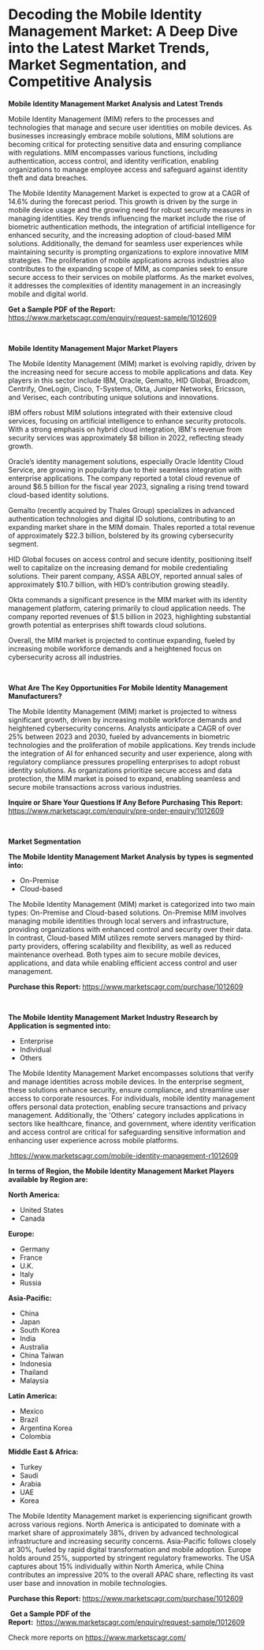 <p><h1>Decoding the Mobile Identity Management Market: A Deep Dive into the Latest Market Trends, Market Segmentation, and Competitive Analysis</h1></p><p><strong>Mobile Identity Management Market Analysis and Latest Trends</strong></p>
<p><p>Mobile Identity Management (MIM) refers to the processes and technologies that manage and secure user identities on mobile devices. As businesses increasingly embrace mobile solutions, MIM solutions are becoming critical for protecting sensitive data and ensuring compliance with regulations. MIM encompasses various functions, including authentication, access control, and identity verification, enabling organizations to manage employee access and safeguard against identity theft and data breaches.</p><p>The Mobile Identity Management Market is expected to grow at a CAGR of 14.6% during the forecast period. This growth is driven by the surge in mobile device usage and the growing need for robust security measures in managing identities. Key trends influencing the market include the rise of biometric authentication methods, the integration of artificial intelligence for enhanced security, and the increasing adoption of cloud-based MIM solutions. Additionally, the demand for seamless user experiences while maintaining security is prompting organizations to explore innovative MIM strategies. The proliferation of mobile applications across industries also contributes to the expanding scope of MIM, as companies seek to ensure secure access to their services on mobile platforms. As the market evolves, it addresses the complexities of identity management in an increasingly mobile and digital world.</p></p>
<p><strong>Get a Sample PDF of the Report:&nbsp;</strong> <a href="https://www.marketscagr.com/enquiry/request-sample/1012609?utm_campaign=1869&utm_medium=2&utm_source=Github&utm_content=ia&utm_term=06032025&utm_id=mobile-identity-management">https://www.marketscagr.com/enquiry/request-sample/1012609</a></p>
<p>&nbsp;</p>
<p><strong>Mobile Identity Management Major Market Players</strong></p>
<p><p>The Mobile Identity Management (MIM) market is evolving rapidly, driven by the increasing need for secure access to mobile applications and data. Key players in this sector include IBM, Oracle, Gemalto, HID Global, Broadcom, Centrify, OneLogin, Cisco, T-Systems, Okta, Juniper Networks, Ericsson, and Verisec, each contributing unique solutions and innovations.</p><p>IBM offers robust MIM solutions integrated with their extensive cloud services, focusing on artificial intelligence to enhance security protocols. With a strong emphasis on hybrid cloud integration, IBM's revenue from security services was approximately $8 billion in 2022, reflecting steady growth.</p><p>Oracle’s identity management solutions, especially Oracle Identity Cloud Service, are growing in popularity due to their seamless integration with enterprise applications. The company reported a total cloud revenue of around $6.5 billion for the fiscal year 2023, signaling a rising trend toward cloud-based identity solutions.</p><p>Gemalto (recently acquired by Thales Group) specializes in advanced authentication technologies and digital ID solutions, contributing to an expanding market share in the MIM domain. Thales reported a total revenue of approximately $22.3 billion, bolstered by its growing cybersecurity segment.</p><p>HID Global focuses on access control and secure identity, positioning itself well to capitalize on the increasing demand for mobile credentialing solutions. Their parent company, ASSA ABLOY, reported annual sales of approximately $10.7 billion, with HID’s contribution growing steadily.</p><p>Okta commands a significant presence in the MIM market with its identity management platform, catering primarily to cloud application needs. The company reported revenues of $1.5 billion in 2023, highlighting substantial growth potential as enterprises shift towards cloud solutions.</p><p>Overall, the MIM market is projected to continue expanding, fueled by increasing mobile workforce demands and a heightened focus on cybersecurity across all industries.</p></p>
<p>&nbsp;</p>
<p><strong>What Are The Key Opportunities For Mobile Identity Management Manufacturers?</strong></p>
<p><p>The Mobile Identity Management (MIM) market is projected to witness significant growth, driven by increasing mobile workforce demands and heightened cybersecurity concerns. Analysts anticipate a CAGR of over 25% between 2023 and 2030, fueled by advancements in biometric technologies and the proliferation of mobile applications. Key trends include the integration of AI for enhanced security and user experience, along with regulatory compliance pressures propelling enterprises to adopt robust identity solutions. As organizations prioritize secure access and data protection, the MIM market is poised to expand, enabling seamless and secure mobile transactions across various industries.</p></p>
<p><strong>Inquire or Share Your Questions If Any Before Purchasing This Report:</strong> <a href="https://www.marketscagr.com/enquiry/pre-order-enquiry/1012609?utm_campaign=1869&utm_medium=2&utm_source=Github&utm_content=ia&utm_term=06032025&utm_id=mobile-identity-management">https://www.marketscagr.com/enquiry/pre-order-enquiry/1012609</a></p>
<p>&nbsp;</p>
<p><strong>Market Segmentation</strong></p>
<p><strong>The Mobile Identity Management Market Analysis by types is segmented into:</strong></p>
<p><ul><li>On-Premise</li><li>Cloud-based</li></ul></p>
<p><p>The Mobile Identity Management (MIM) market is categorized into two main types: On-Premise and Cloud-based solutions. On-Premise MIM involves managing mobile identities through local servers and infrastructure, providing organizations with enhanced control and security over their data. In contrast, Cloud-based MIM utilizes remote servers managed by third-party providers, offering scalability and flexibility, as well as reduced maintenance overhead. Both types aim to secure mobile devices, applications, and data while enabling efficient access control and user management.</p></p>
<p><strong>Purchase this Report:&nbsp;</strong><a href="https://www.marketscagr.com/purchase/1012609?utm_campaign=1869&utm_medium=2&utm_source=Github&utm_content=ia&utm_term=06032025&utm_id=mobile-identity-management">https://www.marketscagr.com/purchase/1012609</a></p>
<p>&nbsp;</p>
<p><strong>The Mobile Identity Management Market Industry Research by Application is segmented into:</strong></p>
<p><ul><li>Enterprise</li><li>Individual</li><li>Others</li></ul></p>
<p><p>The Mobile Identity Management Market encompasses solutions that verify and manage identities across mobile devices. In the enterprise segment, these solutions enhance security, ensure compliance, and streamline user access to corporate resources. For individuals, mobile identity management offers personal data protection, enabling secure transactions and privacy management. Additionally, the 'Others' category includes applications in sectors like healthcare, finance, and government, where identity verification and access control are critical for safeguarding sensitive information and enhancing user experience across mobile platforms.</p></p>
<p><a href="https://www.marketscagr.com/mobile-identity-management-r1012609?utm_campaign=1869&utm_medium=2&utm_source=Github&utm_content=ia&utm_term=06032025&utm_id=mobile-identity-management">&nbsp;https://www.marketscagr.com/mobile-identity-management-r1012609</a></p>
<p><strong>In terms of Region, the Mobile Identity Management Market Players available by Region are:</strong></p>
<p>
    <p> <strong> North America: </strong>
        <ul>
            <li>United States</li>
            <li>Canada</li>
        </ul>
        </p> 
    <p> <strong> Europe: </strong>
        <ul>
            <li>Germany</li>
            <li>France</li>
            <li>U.K.</li>
            <li>Italy</li>
            <li>Russia</li>
        </ul>
        </p> 
    <p> <strong> Asia-Pacific: </strong>
        <ul>
            <li>China</li>
            <li>Japan</li>
            <li>South Korea</li>
            <li>India</li>
            <li>Australia</li>
            <li>China Taiwan</li>
            <li>Indonesia</li>
            <li>Thailand</li>
            <li>Malaysia</li>
        </ul>
        </p> 
    <p> <strong> Latin America: </strong>
        <ul>
            <li>Mexico</li>
            <li>Brazil</li>
            <li>Argentina Korea</li>
            <li>Colombia</li>
        </ul>
        </p> 
    <p> <strong> Middle East & Africa: </strong>
        <ul>
            <li>Turkey</li>
            <li>Saudi</li>
            <li>Arabia</li>
            <li>UAE</li>
            <li>Korea</li>
        </ul>
    </p>
    </p>
<p><p>The Mobile Identity Management market is experiencing significant growth across various regions. North America is anticipated to dominate with a market share of approximately 38%, driven by advanced technological infrastructure and increasing security concerns. Asia-Pacific follows closely at 30%, fueled by rapid digital transformation and mobile adoption. Europe holds around 25%, supported by stringent regulatory frameworks. The USA captures about 15% individually within North America, while China contributes an impressive 20% to the overall APAC share, reflecting its vast user base and innovation in mobile technologies.</p></p>
<p><strong>Purchase this Report: </strong><a href="https://www.marketscagr.com/purchase/1012609?utm_campaign=1869&utm_medium=2&utm_source=Github&utm_content=ia&utm_term=06032025&utm_id=mobile-identity-management">https://www.marketscagr.com/purchase/1012609</a></p>
<p>&nbsp;<strong>Get a Sample PDF of the Report:&nbsp;&nbsp;</strong><a href="https://www.marketscagr.com/enquiry/request-sample/1012609?utm_campaign=1869&utm_medium=2&utm_source=Github&utm_content=ia&utm_term=06032025&utm_id=mobile-identity-management">https://www.marketscagr.com/enquiry/request-sample/1012609</a></p>
<p><strong></strong></p>
<p>Check more reports on <a href="https://www.marketscagr.com/?utm_campaign=1869&utm_medium=2&utm_source=Github&utm_content=ia&utm_term=06032025&utm_id=mobile-identity-management">https://www.marketscagr.com/</a></p>